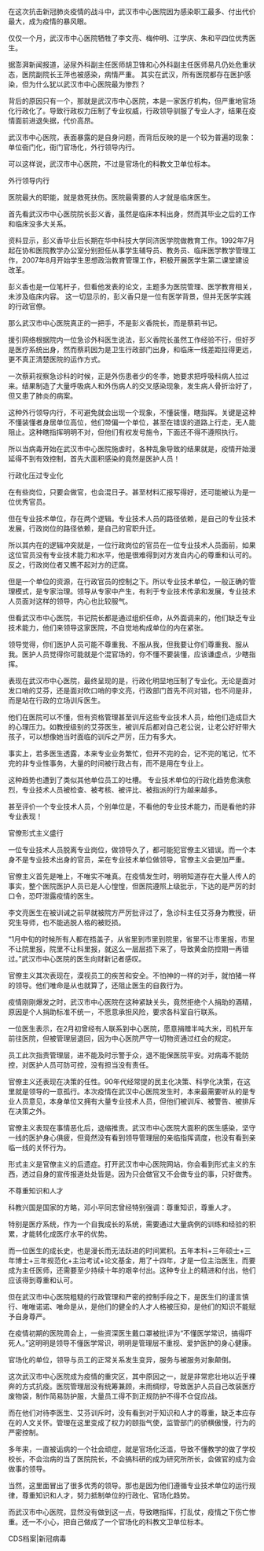 

在这次抗击新冠肺炎疫情的战斗中，武汉市中心医院因为感染职工最多、付出代价最大，成为疫情的暴风眼。

仅仅一个月，武汉市中心医院牺牲了李文亮、梅仲明、江学庆、朱和平四位优秀医生。

据澎湃新闻报道，泌尿外科副主任医师胡卫锋和心外科副主任医师易凡仍处危重状态，医院副院长王萍也被感染，病情严重。 其实在武汉，所有医院都存在医护感染，但为什么犹以武汉市中心医院最为惨烈？

背后的原因只有一个，那就是武汉市中心医院，本是一家医疗机构，但严重地官场化行政化了。导致行政权力压制了专业权威，行政领导驯服了专业人才，结果在疫情面前进退失据，代价高昂。

武汉市中心医院，表面暴露的是自身问题，而背后反映的是一个较为普遍的现象：单位衙门化，衙门官场化，外行领导内行。

可以这样说，武汉市中心医院，不过是官场化的科教文卫单位标本。

外行领导内行

医院最大的职能，就是救死扶伤。医院最需要的人才就是临床医生。

首先看武汉市中心医院院长彭义香，虽然是临床本科出身，然而其毕业之后的工作和临床没多大关系。

资料显示，彭义香毕业后长期在华中科技大学同济医学院做教育工作。1992年7月起在协和医院教学办公室分别担任从事学生辅导员、教务员、临床医学教学管理工作，2007年8月开始学生思想政治教育管理工作，积极开展医学生第二课堂建设改革。

彭义香也是一位笔杆子，但看他发表的论文，主题多为医院管理、医学教育相关，未涉及临床内容。 这一切显示的，彭义香只是一位有医学背景，但并无医学实践的行政官僚。

那么武汉市中心医院真正的一把手，不是彭义香院长，而是蔡莉书记。

援引网络根据院内一位急诊外科医生说法，彭义香院长虽然工作经验不行，但好歹是医疗系统出身，然而蔡莉因为是卫生行政部门出身，和临床一线差距拉得更远，更不真正清楚医院的运作方式。

一次蔡莉视察急诊科的时候，正是外伤患者少的冬季，她要求把呼吸科病人拉过来。结果制造了大量呼吸病人和外伤病人的交叉感染现象，发生病人骨折治好了，但又患了肺炎的病案。

这种外行领导内行，不可避免就会出现一个现象，不懂装懂，瞎指挥。关键是这种不懂装懂者身居单位高位，他们带偏一个单位，甚至在错误的道路上行走，无人能阻止。这种瞎指挥明明不对，但他们有权发号施令，下面还不得不遵照执行。

所以当病毒开始在武汉市中心医院施虐时，各种乱象导致的结果就是，疫情开始漫延得不到有效控制，首先大面积感染的竟然是医护人员！

行政化压过专业化

在有些岗位，只要会做官，也会混日子。甚至材料汇报写得好，还可能被认为是一位优秀官员。

但在专业技术单位，存在两个逻辑。专业技术人员的路径依赖，是自己的专业技术发展，行政岗位的路径依赖，是自己的官职升迁。

所以其内在的逻辑冲突就是，一位行政岗位的官员在一位专业技术人员面前，如果这位官员没有专业技术能力和水平，他是很难得到对方发自内心的尊重和认可的。反之，行政岗位者又瞧不起对方的迂腐。

但是一个单位的资源，在行政官员的控制之下。所以专业技术单位，一般正确的管理模式，是专家治理。领导从专家中产生，有利于专业技术传承和发展，专业技术人员面对这样的领导，内心也比较服气。

但看武汉市中心医院，书记院长都是通过组织任命，从外面调来的，他们缺乏专业技术能力，他们来领导这家医院，不自觉地构成单位的内在紧张。

领导觉得，你们医护人员可能不尊重我、不服从我，但我要让你们尊重我、服从我。医护人员觉得你可能就是个混官场的，你不懂不要装懂，应该谦虚点，少瞎指挥。

表现在武汉市中心医院，最终呈现的是，行政化明显地压制了专业化。无论是面对发口哨的艾芬，还是面对吹口哨的李文亮，行政部门首先不问对错，也不问是非，而是站在行政的立场训斥医生。

他们在医院可以不懂，但有资格管理甚至训斥这些专业技术人员，给他们造成巨大的心理压力。如教授级别的艾芬医生，被训斥后都对自己老公说，让老公好好带大孩子，可以想像她当时面临的训斥之严厉，压力有多大。

事实上，若多医生透露，本来专业业务繁忙，但开不完的会，记不完的笔记，忙不完的非专业性事务，大量的时间被行政占有，而不是用在专业上。

这种趋势也遭到了类似其他单位员工的吐槽。 专业技术单位的行政化趋势愈演愈烈，专业技术人员被检查、被考核、被评比、被指派的行为越来越多。

甚至评价一个专业技术人员，个别单位是，不看他的专业技术能力，而是看他的非专业表现！

官僚形式主义盛行

一位专业技术人员脱离专业岗位，做领导久了，都可能犯官僚主义错误。而一个本身不是专业技术出身的官员，呆在专业技术单位做领导，官僚主义会更加严重。

官僚主义首先是唯上，不唯实不唯真。在疫情发生时，明明知道存在大量人传人的事实，整个医院医护人员已是人心惶惶，但医院遵照上级批示，下达的是严厉的封口令，恐吓泄露疫情的医生。

李文亮医生在被训诫之前早就被院方严厉批评过了，急诊科主任艾芬身为教授，研究生导师，也不能逃脱人格的被贬损。

“1月中旬的时候所有人都在捂盖子，从省里到市里到院里，省里不让市里报，市里不让院里报，院里不让科里报，就这么一层层捂下来了，导致黄金防控期一再错过。”武汉市中心医院的医生向财新记者感叹。

官僚主义其次表现在，漠视员工的疾苦和安全。不怕神的一样的对手，就怕猪一样的领导。他们唯命是从也就算了，还阻止医生的自救行为。

疫情刚刚爆发之时，武汉市中心医院在这种紧缺关头，竟然拒绝个人捐助的酒精，原因是个人捐助标准不统一，不愿意承担风险，要求各科室自行联系。

一位医生表示，在2月初曾经有人联系到中心医院，愿意捐赠半吨大米，司机开车前往医院，但被管理层退回，因为中心医院严守一切物资通过红会的规定。

员工此次指责管理层，进不能及时示警于众，退不能保医院平安。对病毒不能防控，对医护人员可防可控，没有担当没有责任。

官僚主义还表现在决策的任性。90年代经常提的民主化决策、科学化决策，在这里就是领导的一意孤行。本次疫情在武汉中心医院发生时，本来最需要听从的是专业人员意见，本身单位又拥有大量专业技术人员，但他们被训斥、被警告、被排斥在决策之外。

官僚主义表现在事情恶化后，退缩推责。武汉市中心医院大面积的医生感染，坚守一线的医护身心俱疲，但竟然没有看到领导管理层的亲临指挥调度，也没有看到亲临一线的关怀行为。

形式主义是官僚主义的后遗症。打开武汉市中心医院网站，你会看到形式主义的东西，透过自身的宣传报道处处皆是。因为只会做官又不会做专业的事，只好做秀。

不尊重知识和人才

科教兴国是国家的方略，邓小平同志曾经特别强调：尊重知识，尊重人才。

特别是医疗系统，作为一个自我成长的系统，需要通过大量病例的训练和经验的积累，才能转化成医疗水平的优势。

而一位医生的成长史，也是漫长而无法跃进的时间累积。五年本科+三年硕士+三年博士+三年规范化+主治考试+论文基金，用了十四年，才是一位主治医生，而要成为主任医师，还需要至少持续十年的艰辛付出。这种专业上的精进和付出，他们应该得到尊重和认可。

但在武汉市中心医院粗糙的行政管理和严密的控制手段之下，是医生们的谨言慎行、唯唯诺诺、唯命是从，是他们的健全的人才人格被压抑，是他们的知识不能赋予自身尊严。

在疫情初期的医院周会上，一些资深医生戴口罩被批评为“不懂医学常识，搞得吓死人。”这明明是领导不懂医学常识，明明是管理层不重视、爱护医护的身心健康。

官场化的单位，领导与员工的正常关系发生变异，服务与被服务对象颠倒。

这次武汉市中心医院成为疫情的重灾区，其中原因之一，就是非常悲壮地以近乎裸奔的方式抗疫。医院管理层没有统筹兼顾，未雨绸缪，导致医护人员自己改装医疗废物袋，制作简易防护服，大量员工得不到正规防护不得不仓促应战。

而在他们对待李医生、艾芬训斥时，没有看到对于知识和人才的尊重，缺乏本应存在的人文关怀。管理在这里变成了权力的颐指气使，监管部门的骄横傲慢，行为的严密控制。

多年来，一直被诟病的一个社会顽症，就是官场化泛滥，导致不懂教学的做了学校校长，不会治病的当了医院院长，不会搞科研的成为研究所所长，会做官的成为会做事的领导。

当然，这里面冒出了很多优秀的领导。那也是因为他们遵循专业技术单位的运行规律，尊重知识和人才，努力抵制单位的行政化、官场化趋势。

而武汉市中心医院，显然没有做到这一点，导致瞎指挥，打乱仗，疫情之下伤亡惨重。还一不小心，把自己做成了一个官场化的科教文卫单位标本。

CDS档案|新冠病毒


